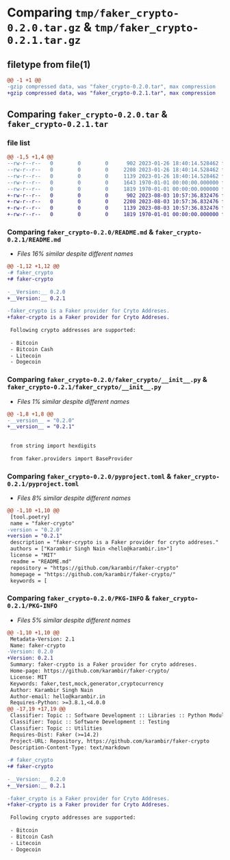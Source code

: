 # Comparing `tmp/faker_crypto-0.2.0.tar.gz` & `tmp/faker_crypto-0.2.1.tar.gz`

## filetype from file(1)

```diff
@@ -1 +1 @@
-gzip compressed data, was "faker_crypto-0.2.0.tar", max compression
+gzip compressed data, was "faker_crypto-0.2.1.tar", max compression
```

## Comparing `faker_crypto-0.2.0.tar` & `faker_crypto-0.2.1.tar`

### file list

```diff
@@ -1,5 +1,4 @@
--rw-r--r--   0        0        0      902 2023-01-26 18:40:14.528462 faker_crypto-0.2.0/README.md
--rw-r--r--   0        0        0     2208 2023-01-26 18:40:14.528462 faker_crypto-0.2.0/faker_crypto/__init__.py
--rw-r--r--   0        0        0     1139 2023-01-26 18:40:14.528462 faker_crypto-0.2.0/pyproject.toml
--rw-r--r--   0        0        0     1643 1970-01-01 00:00:00.000000 faker_crypto-0.2.0/setup.py
--rw-r--r--   0        0        0     1819 1970-01-01 00:00:00.000000 faker_crypto-0.2.0/PKG-INFO
+-rw-r--r--   0        0        0      902 2023-08-03 10:57:36.832476 faker_crypto-0.2.1/README.md
+-rw-r--r--   0        0        0     2208 2023-08-03 10:57:36.832476 faker_crypto-0.2.1/faker_crypto/__init__.py
+-rw-r--r--   0        0        0     1139 2023-08-03 10:57:36.832476 faker_crypto-0.2.1/pyproject.toml
+-rw-r--r--   0        0        0     1819 1970-01-01 00:00:00.000000 faker_crypto-0.2.1/PKG-INFO
```

### Comparing `faker_crypto-0.2.0/README.md` & `faker_crypto-0.2.1/README.md`

 * *Files 16% similar despite different names*

```diff
@@ -1,12 +1,12 @@
-# faker_crypto
+# faker-crypto
 
-__Version:__ 0.2.0
+__Version:__ 0.2.1
 
-faker_crypto is a Faker provider for Cryto Addreses.
+faker-crypto is a Faker provider for Cryto Addreses.
 
 Following crypto addresses are supported:
 
 - Bitcoin
 - Bitcoin Cash
 - Litecoin
 - Dogecoin
```

### Comparing `faker_crypto-0.2.0/faker_crypto/__init__.py` & `faker_crypto-0.2.1/faker_crypto/__init__.py`

 * *Files 1% similar despite different names*

```diff
@@ -1,8 +1,8 @@
-__version__ = "0.2.0"
+__version__ = "0.2.1"
 
 
 from string import hexdigits
 
 from faker.providers import BaseProvider
```

### Comparing `faker_crypto-0.2.0/pyproject.toml` & `faker_crypto-0.2.1/pyproject.toml`

 * *Files 8% similar despite different names*

```diff
@@ -1,10 +1,10 @@
 [tool.poetry]
 name = "faker-crypto"
-version = "0.2.0"
+version = "0.2.1"
 description = "faker-crypto is a Faker provider for cryto addreses."
 authors = ["Karambir Singh Nain <hello@karambir.in>"]
 license = "MIT"
 readme = "README.md"
 repository = "https://github.com/karambir/faker-crypto"
 homepage = "https://github.com/karambir/faker-crypto/"
 keywords = [
```

### Comparing `faker_crypto-0.2.0/PKG-INFO` & `faker_crypto-0.2.1/PKG-INFO`

 * *Files 5% similar despite different names*

```diff
@@ -1,10 +1,10 @@
 Metadata-Version: 2.1
 Name: faker-crypto
-Version: 0.2.0
+Version: 0.2.1
 Summary: faker-crypto is a Faker provider for cryto addreses.
 Home-page: https://github.com/karambir/faker-crypto/
 License: MIT
 Keywords: faker,test,mock,generator,cryptocurrency
 Author: Karambir Singh Nain
 Author-email: hello@karambir.in
 Requires-Python: >=3.8.1,<4.0.0
@@ -17,19 +17,19 @@
 Classifier: Topic :: Software Development :: Libraries :: Python Modules
 Classifier: Topic :: Software Development :: Testing
 Classifier: Topic :: Utilities
 Requires-Dist: Faker (>=14.2)
 Project-URL: Repository, https://github.com/karambir/faker-crypto
 Description-Content-Type: text/markdown
 
-# faker_crypto
+# faker-crypto
 
-__Version:__ 0.2.0
+__Version:__ 0.2.1
 
-faker_crypto is a Faker provider for Cryto Addreses.
+faker-crypto is a Faker provider for Cryto Addreses.
 
 Following crypto addresses are supported:
 
 - Bitcoin
 - Bitcoin Cash
 - Litecoin
 - Dogecoin
```

